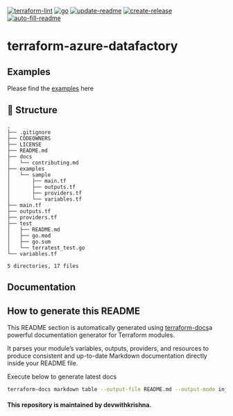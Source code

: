 [![terraform-lint](https://github.com/devwithkrishna/terraform-azure-datafactory/actions/workflows/terraform-lint.yml/badge.svg)](https://github.com/devwithkrishna/terraform-azure-datafactory/actions/workflows/terraform-lint.yml)
[![go](https://github.com/devwithkrishna/terraform-azure-datafactory/actions/workflows/go.yml/badge.svg)](https://github.com/devwithkrishna/terraform-azure-datafactory/actions/workflows/go.yml)
[![update-readme](https://github.com/devwithkrishna/terraform-azure-datafactory/actions/workflows/update-readme.yml/badge.svg)](https://github.com/devwithkrishna/terraform-azure-datafactory/actions/workflows/update-readme.yml)
[![create-release](https://github.com/devwithkrishna/terraform-azure-datafactory/actions/workflows/release.yml/badge.svg)](https://github.com/devwithkrishna/terraform-azure-datafactory/actions/workflows/release.yml)
[![auto-fill-readme](https://github.com/devwithkrishna/terraform-azure-datafactory/actions/workflows/auto-fill-readme.yml/badge.svg)](https://github.com/devwithkrishna/terraform-azure-datafactory/actions/workflows/auto-fill-readme.yml)

# terraform-azure-datafactory

## Examples

Please find the [examples]((https://github.com/devwithkrishna/terraform-azure-datafactory/tree/main/examples)) here 

## 📂 Structure

<!-- BEGIN_REPO_TREE -->
```
.
├── .gitignore
├── CODEOWNERS
├── LICENSE
├── README.md
├── docs
│   └── contributing.md
├── examples
│   └── sample
│       ├── main.tf
│       ├── outputs.tf
│       ├── providers.tf
│       └── variables.tf
├── main.tf
├── outputs.tf
├── providers.tf
├── test
│   ├── README.md
│   ├── go.mod
│   ├── go.sum
│   └── terratest_test.go
└── variables.tf

5 directories, 17 files
```
<!-- END_REPO_TREE -->


## Documentation

<!-- BEGIN_TF_DOCS -->
<!-- The below section will be replaced automatically by terraform-docs --> 
<!-- END_TF_DOCS -->


## How to generate this README

This README section is automatically generated using [terraform-docs](https://terraform-docs.io/)a powerful documentation generator for Terraform modules.

It parses your module’s variables, outputs, providers, and resources to produce consistent and up-to-date Markdown documentation directly inside your README file.

Execute below to generate latest docs

```bash
terraform-docs markdown table --output-file README.md --output-mode inject .
```


#### This repository is maintained by devwithkrishna.
